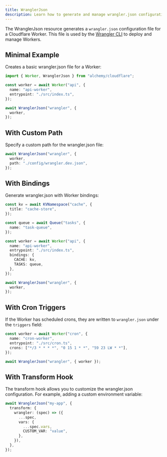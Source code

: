 ```yaml
---
title: WranglerJson
description: Learn how to generate and manage wrangler.json configuration files for your Cloudflare Workers using Alchemy.
---
```


The WranglerJson resource generates a `wrangler.json` configuration file for a Cloudflare Worker. This file is used by the [Wrangler CLI](https://developers.cloudflare.com/workers/wrangler/) to deploy and manage Workers.

## Minimal Example

Creates a basic wrangler.json file for a Worker:

```ts
import { Worker, WranglerJson } from "alchemy/cloudflare";

const worker = await Worker("api", {
  name: "api-worker",
  entrypoint: "./src/index.ts",
});

await WranglerJson("wrangler", {
  worker,
});
```

## With Custom Path

Specify a custom path for the wrangler.json file:

```ts
await WranglerJson("wrangler", {
  worker,
  path: "./config/wrangler.dev.json",
});
```

## With Bindings

Generate wrangler.json with Worker bindings:

```ts
const kv = await KVNamespace("cache", {
  title: "cache-store",
});

const queue = await Queue("tasks", {
  name: "task-queue",
});

const worker = await Worker("api", {
  name: "api-worker",
  entrypoint: "./src/index.ts",
  bindings: {
    CACHE: kv,
    TASKS: queue,
  },
});

await WranglerJson("wrangler", {
  worker,
});
```

## With Cron Triggers

If the Worker has scheduled crons, they are written to `wrangler.json` under the
`triggers` field:

```ts
const worker = await Worker("cron", {
  name: "cron-worker",
  entrypoint: "./src/cron.ts",
  crons: ["*/3 * * * *", "0 15 1 * *", "59 23 LW * *"],
});

await WranglerJson("wrangler", { worker });
```

## With Transform Hook

The transform hook allows you to customize the wrangler.json configuration. For example, adding a custom environment variable:

```ts
await WranglerJson("my-app", {
  transform: {
    wrangler: (spec) => ({
      ...spec,
      vars: {
        ...spec.vars,
        CUSTOM_VAR: "value",
      },
    }),
  },
});
```
